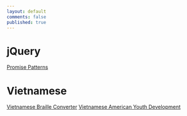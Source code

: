 ```yaml
---
layout: default
comments: false
published: true
---
```


# jQuery
[Promise Patterns](/jquery/promise-patterns)

# Vietnamese
[Vietnamese Braille Converter](/braille)
[Vietnamese American Youth Development](/viet-youth)
